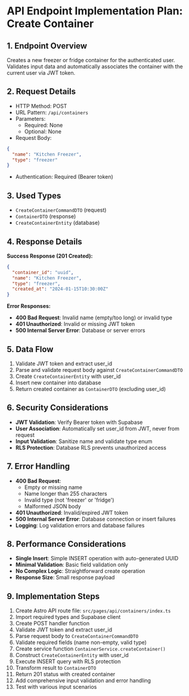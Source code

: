 # API Endpoint Implementation Plan: Create Container

## 1. Endpoint Overview
Creates a new freezer or fridge container for the authenticated user. Validates input data and automatically associates the container with the current user via JWT token.

## 2. Request Details
- HTTP Method: POST
- URL Pattern: `/api/containers`
- Parameters:
  - Required: None
  - Optional: None
- Request Body:
```json
{
  "name": "Kitchen Freezer",
  "type": "freezer"
}
```
- Authentication: Required (Bearer token)

## 3. Used Types
- `CreateContainerCommandDTO` (request)
- `ContainerDTO` (response)
- `CreateContainerEntity` (database)

## 4. Response Details
**Success Response (201 Created):**
```json
{
  "container_id": "uuid",
  "name": "Kitchen Freezer",
  "type": "freezer",
  "created_at": "2024-01-15T10:30:00Z"
}
```

**Error Responses:**
- **400 Bad Request**: Invalid name (empty/too long) or invalid type
- **401 Unauthorized**: Invalid or missing JWT token
- **500 Internal Server Error**: Database or server errors

## 5. Data Flow
1. Validate JWT token and extract user_id
2. Parse and validate request body against `CreateContainerCommandDTO`
3. Create `CreateContainerEntity` with user_id
4. Insert new container into database
5. Return created container as `ContainerDTO` (excluding user_id)

## 6. Security Considerations
- **JWT Validation**: Verify Bearer token with Supabase
- **User Association**: Automatically set user_id from JWT, never from request
- **Input Validation**: Sanitize name and validate type enum
- **RLS Protection**: Database RLS prevents unauthorized access

## 7. Error Handling
- **400 Bad Request**: 
  - Empty or missing name
  - Name longer than 255 characters
  - Invalid type (not 'freezer' or 'fridge')
  - Malformed JSON body
- **401 Unauthorized**: Invalid/expired JWT token
- **500 Internal Server Error**: Database connection or insert failures
- **Logging**: Log validation errors and database failures

## 8. Performance Considerations
- **Single Insert**: Simple INSERT operation with auto-generated UUID
- **Minimal Validation**: Basic field validation only
- **No Complex Logic**: Straightforward create operation
- **Response Size**: Small response payload

## 9. Implementation Steps
1. Create Astro API route file: `src/pages/api/containers/index.ts`
2. Import required types and Supabase client
3. Create POST handler function
4. Validate JWT token and extract user_id
5. Parse request body to `CreateContainerCommandDTO`
6. Validate required fields (name non-empty, valid type)
7. Create service function `ContainerService.createContainer()`
8. Construct `CreateContainerEntity` with user_id
9. Execute INSERT query with RLS protection
10. Transform result to `ContainerDTO`
11. Return 201 status with created container
12. Add comprehensive input validation and error handling
13. Test with various input scenarios 